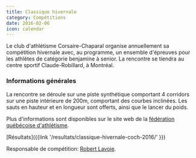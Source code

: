 ```yaml
---
title: Classique hivernale
category: Compétitions
date: 2016-02-06
icon: calendar
---
```


Le club d'athlétisme Corsaire-Chaparal organise annuellement sa compétition hivernale avec, au programme, un ensemble d'épreuves pour les athlètes de catégorie benjamine à senior. La rencontre se tiendra au centre sportif Claude-Robillard, à Montréal.

### Informations générales

La rencontre se déroule sur une piste synthétique comportant 4 corridors sur une piste intérieure de 200m, comportant des courbes inclinées. Les sauts en hauteur et en longueur sont offerts, ainsi que le lancer du poids.

Plus d'informations sont disponibles sur le site web de la [fédération québécoise d'athlétisme](http://athletisme-quebec.ca/nouvelle?id=1219&mod=event).

[Résultats]({{link '/resultats/classique-hivernale-coch-2016/' }})

Responsable de compétition: [Robert Lavoie](robertlecoach@gmail.com).
